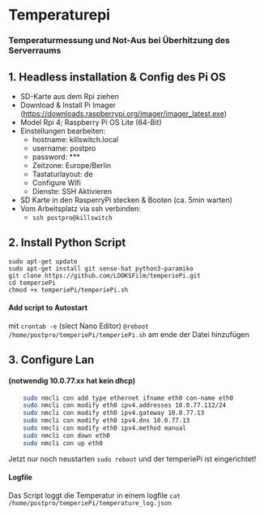 # Temperaturepi
### Temperaturmessung und Not-Aus bei Überhitzung des Serverraums

## 1. Headless installation & Config des Pi OS
- SD-Karte aus dem Rpi ziehen 
- Download & Install Pi Imager (https://downloads.raspberrypi.org/imager/imager_latest.exe)
- Model Rpi 4; Raspberry Pi OS Lite (64-Bit)
- Einstellungen bearbeiten:
    - hostname: killswitch.local
    - username: postpro
    - password: ***
    - Zeitzone: Europe/Berlin
    - Tastaturlayout: de
    - Configure Wifi
    - Dienste: SSH Aktivieren
- SD Karte in den RasperryPi stecken & Booten (ca. 5min warten)
- Vom Arbeitsplatz via ssh verbinden:
    - ```ssh postpro@killswitch```

## 2. Install Python Script
```
sudo apt-get update
sudo apt-get install git sense-hat python3-paramiko
git clone https://github.com/LOOKSFilm/temperiePi.git
cd temperiePi
chmod +x temperiePi/temperiePi.sh
```
#### Add script to Autostart
mit ```crontab -e``` (slect Nano Editor)
```@reboot /home/postpro/temperiePi/temperiePi.sh```
am ende der Datei hinzufügen

## 3. Configure Lan
#### (notwendig 10.0.77.xx hat kein dhcp)
``` sh 
    sudo nmcli con add type ethernet ifname eth0 con-name eth0
    sudo nmcli con modify eth0 ipv4.addresses 10.0.77.112/24
    sudo nmcli con modify eth0 ipv4.gateway 10.0.77.13
    sudo nmcli con modify eth0 ipv4.dns 10.0.77.13
    sudo nmcli con modify eth0 ipv4.method manual
    sudo nmcli con down eth0
    sudo nmcli con up eth0
```

Jetzt nur noch neustarten ```sudo reboot``` und der temperiePi ist eingerichtet!


#### Logfile
Das Script loggt die Temperatur in einem logfile
```cat /home/postpro/temperiePi/temperature_log.json```